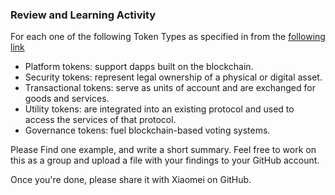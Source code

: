 ### Review and Learning Activity 

For each one of the following Token Types as specified in from the [following link](https://blog.makerdao.com/the-different-types-of-cryptocurrency-tokens-explained/)

- Platform tokens: support dapps built on the blockchain. 
- Security tokens: represent legal ownership of a physical or digital asset.
- Transactional tokens: serve as units of account and are exchanged for goods and services.
- Utility tokens: are integrated into an existing protocol and used to access the services of that protocol.
- Governance tokens: fuel blockchain-based voting systems.

Please Find one example, and write a short summary. Feel free to work on this as a group and upload a file with your findings to your GitHub account.

Once you're done, please share it with Xiaomei on GitHub. 

